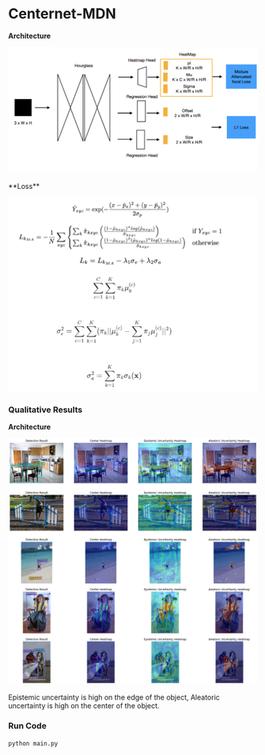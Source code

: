 # Centernet-MDN

**Architecture**
<p align="center">
  <img width="600" height="auto" src="https://github.com/jeongeun980906/Centernet-MDN/blob/main/framework.png">
</p>
**Loss**
<p align="center">
  <img width="600" height="auto" src="https://github.com/jeongeun980906/Centernet-MDN/blob/main/loss.png">
</p>

### Qualitative Results
**Architecture**
<p align="center">
  <img width="600" height="auto" src="https://github.com/jeongeun980906/Centernet-MDN/blob/main/mln_centernet.png">
</p>

Epistemic uncertainty is high on the edge of the object, Aleatoric uncertainty is high on the center of the object.

### Run Code

```
python main.py
```
